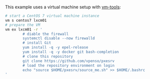 This example uses a virtual machine setup with [vm-tools][01]:


```bash
# start a CentOS 7 virtual machine instance
vm s centos7 lxcm01
# prepare the VM
vm ex lxcm01 -r '
        # diable the firewall
        systemctl disable --now firewalld
        # install Git
        yum install -q -y epel-release
        yum install -q -y docker git bash-completion
        # clone this repository
        git clone https://github.com/vpenso/pxesrv
        # load the repository environment on login
        echo "source $HOME/pxesrv/source_me.sh" >> $HOME/.bashrc
'
```

[01]: https://github.com/vpenso/vm-tools
